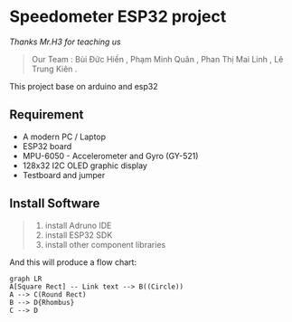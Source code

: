 # Speedometer ESP32 project
 *Thanks Mr.H3 for teaching us*

	

> Our Team : 
	 Bùi Đức Hiền ,
	Phạm Minh Quân ,
	Phan Thị Mai Linh , 
	Lê Trung Kiên .
> 
This project base on arduino and esp32 
## Requirement

 - A modern PC / Laptop
 - ESP32 board
 -  MPU-6050 - Accelerometer and Gyro (GY-521)
 - 128x32 I2C OLED graphic display
 - Testboard and jumper
## Install Software

> 1. install Adruno IDE 
> 2. install ESP32 SDK
> 3. install other component libraries

And this will produce a flow chart:

```mermaid
graph LR
A[Square Rect] -- Link text --> B((Circle))
A --> C(Round Rect)
B --> D{Rhombus}
C --> D
```
